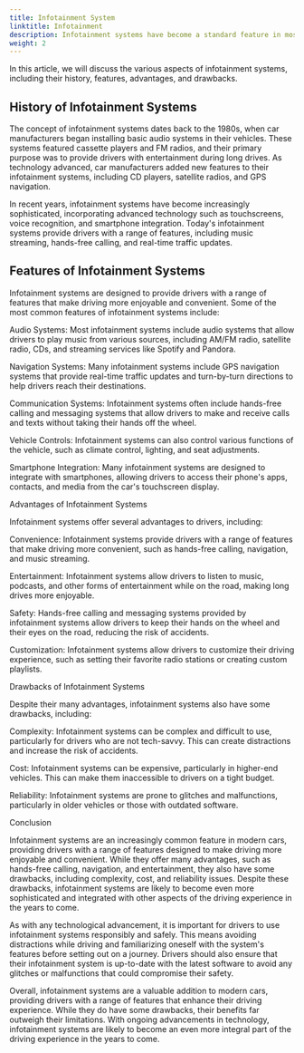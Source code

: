 ```yaml
---
title: Infotainment System
linktitle: Infotainment
description: Infotainment systems have become a standard feature in most modern cars. They combine entertainment and information functionalities, providing drivers with access to music, navigation, communication, and vehicle controls.
weight: 2
---
```

<!-- markdownlint-disable MD033 -->
 In this article, we will discuss the various aspects of infotainment systems, including their history, features, advantages, and drawbacks.

## History of Infotainment Systems

The concept of infotainment systems dates back to the 1980s, when car manufacturers began installing basic audio systems in their vehicles. These systems featured cassette players and FM radios, and their primary purpose was to provide drivers with entertainment during long drives. As technology advanced, car manufacturers added new features to their infotainment systems, including CD players, satellite radios, and GPS navigation.

In recent years, infotainment systems have become increasingly sophisticated, incorporating advanced technology such as touchscreens, voice recognition, and smartphone integration. Today's infotainment systems provide drivers with a range of features, including music streaming, hands-free calling, and real-time traffic updates.

## Features of Infotainment Systems

Infotainment systems are designed to provide drivers with a range of features that make driving more enjoyable and convenient. Some of the most common features of infotainment systems include:

Audio Systems: Most infotainment systems include audio systems that allow drivers to play music from various sources, including AM/FM radio, satellite radio, CDs, and streaming services like Spotify and Pandora.

Navigation Systems: Many infotainment systems include GPS navigation systems that provide real-time traffic updates and turn-by-turn directions to help drivers reach their destinations.

Communication Systems: Infotainment systems often include hands-free calling and messaging systems that allow drivers to make and receive calls and texts without taking their hands off the wheel.

Vehicle Controls: Infotainment systems can also control various functions of the vehicle, such as climate control, lighting, and seat adjustments.

Smartphone Integration: Many infotainment systems are designed to integrate with smartphones, allowing drivers to access their phone's apps, contacts, and media from the car's touchscreen display.

Advantages of Infotainment Systems

Infotainment systems offer several advantages to drivers, including:

Convenience: Infotainment systems provide drivers with a range of features that make driving more convenient, such as hands-free calling, navigation, and music streaming.

Entertainment: Infotainment systems allow drivers to listen to music, podcasts, and other forms of entertainment while on the road, making long drives more enjoyable.

Safety: Hands-free calling and messaging systems provided by infotainment systems allow drivers to keep their hands on the wheel and their eyes on the road, reducing the risk of accidents.

Customization: Infotainment systems allow drivers to customize their driving experience, such as setting their favorite radio stations or creating custom playlists.

Drawbacks of Infotainment Systems

Despite their many advantages, infotainment systems also have some drawbacks, including:

Complexity: Infotainment systems can be complex and difficult to use, particularly for drivers who are not tech-savvy. This can create distractions and increase the risk of accidents.

Cost: Infotainment systems can be expensive, particularly in higher-end vehicles. This can make them inaccessible to drivers on a tight budget.

Reliability: Infotainment systems are prone to glitches and malfunctions, particularly in older vehicles or those with outdated software.

Conclusion

Infotainment systems are an increasingly common feature in modern cars, providing drivers with a range of features designed to make driving more enjoyable and convenient. While they offer many advantages, such as hands-free calling, navigation, and entertainment, they also have some drawbacks, including complexity, cost, and reliability issues. Despite these drawbacks, infotainment systems are likely to become even more sophisticated and integrated with other aspects of the driving experience in the years to come.

As with any technological advancement, it is important for drivers to use infotainment systems responsibly and safely. This means avoiding distractions while driving and familiarizing oneself with the system's features before setting out on a journey. Drivers should also ensure that their infotainment system is up-to-date with the latest software to avoid any glitches or malfunctions that could compromise their safety.

Overall, infotainment systems are a valuable addition to modern cars, providing drivers with a range of features that enhance their driving experience. While they do have some drawbacks, their benefits far outweigh their limitations. With ongoing advancements in technology, infotainment systems are likely to become an even more integral part of the driving experience in the years to come.